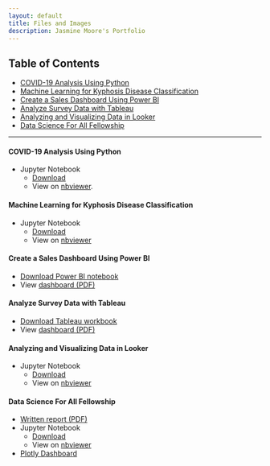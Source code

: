 ```yaml
---
layout: default
title: Files and Images
description: Jasmine Moore's Portfolio
---
```


## Table of Contents

- [COVID-19 Analysis Using Python](#covid-19-analysis-using-python)
- [Machine Learning for Kyphosis Disease Classification](#machine-learning-for-kyphosis-disease-classification)
- [Create a Sales Dashboard Using Power BI](#create-a-sales-dashboard-using-power-bi)
- [Analyze Survey Data with Tableau](#analyze-survey-data-with-tableau)
- [Analyzing and Visualizing Data in Looker](#analyzing-and-visualizing-data-in-looker)
- [Data Science For All Fellowship](#data-science-for-all-fellowship) 

***

#### COVID-19 Analysis Using Python

  - Jupyter Notebook
    - [Download](COVID_Python_Analysis.ipynb)
    - View on [nbviewer](https://nbviewer.org/github/jasmine-shanay/portfolio/blob/5b6460d7fc38d80bbf2e1b83e99fd792b2619783/webfiles/COVID_Python_Analysis.ipynb).

#### Machine Learning for Kyphosis Disease Classification

  - Jupyter Notebook
    - [Download](Machine_Learning_Kyphosis.ipynb)
    - View on [nbviewer](https://nbviewer.org/github/jasmine-shanay/portfolio/blob/5b6460d7fc38d80bbf2e1b83e99fd792b2619783/webfiles/Machine_Learning_Kyphosis.ipynb)

#### Create a Sales Dashboard Using Power BI

  - [Download Power BI notebook](Sales_Dashboard_2.pbix)
  - View [dashboard (PDF)](Sales_Dashboard_2.pdf) 

#### Analyze Survey Data with Tableau

  - [Download Tableau workbook](Tableau_Survey_Data_Analysis.twbx)
  - View [dashboard (PDF)](Tableau_Survey_Charts.pdf)

#### Analyzing and Visualizing Data in Looker

  - Jupyter Notebook
    - [Download](Looker_Data_Analysis_Visualization.ipynb)
    - View on [nbviewer](https://nbviewer.org/github/jasmine-shanay/portfolio/blob/main/webfiles/Looker_Data_Analysis_Visualization.ipynb)

#### Data Science For All Fellowship

  - [Written report (PDF)](Team56_Report.pdf)
  - Jupyter Notebook
    - [Download](Team56_Final.ipynb)
    - View on [nbviewer](https://nbviewer.org/github/jasmine-shanay/portfolio/blob/b5b679d9405d6e6cae317f0911e35cad7d033634/webfiles/Team56_Final.ipynb)
  - [Plotly Dashboard](https://chart-studio.plotly.com/~jasmineshanay/39/dashboard/)
